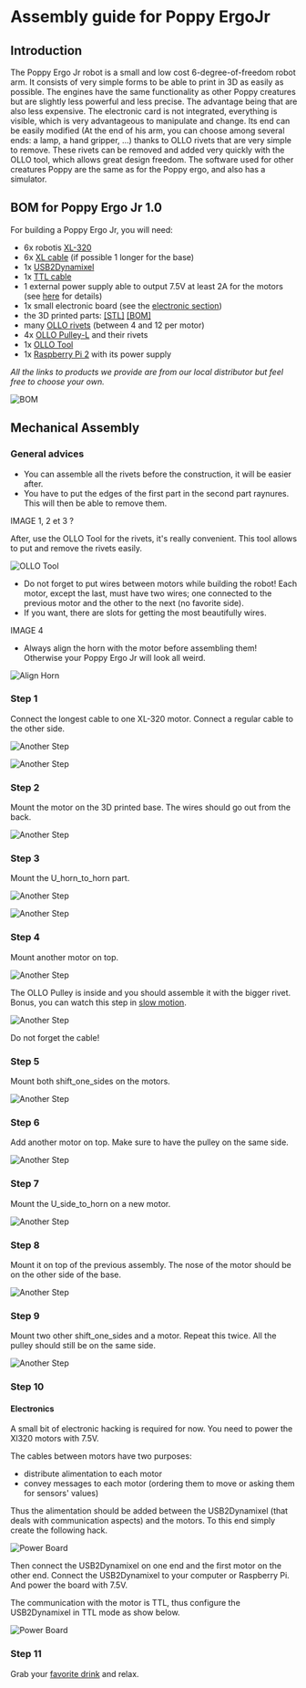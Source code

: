 # Assembly guide for Poppy ErgoJr

## Introduction


The Poppy Ergo Jr robot is a small and low cost 6-degree-of-freedom robot arm. 
It consists of very simple forms to be able to print in 3D as easily as possible.
The engines have the same functionality as other Poppy  creatures but are slightly less powerful and less precise. The advantage being that are also less expensive.
The electronic card is not integrated, everything is visible, which is very advantageous to manipulate and change.
Its end can be easily modified (At the end of his arm, you can choose among several ends: a lamp, a hand gripper, ...) thanks to OLLO  rivets that are very simple to remove. These rivets can be removed and added very quickly with the OLLO tool, which allows great design freedom.
The software used for other creatures Poppy are the same as for the Poppy ergo, and also has a simulator.

## BOM for Poppy Ergo Jr 1.0

For building a Poppy Ergo Jr, you will need:
* 6x robotis [XL-320](http://www.generationrobots.com/en/401692-dynamixel-xl-320-servo-motor.html?search_query=OLLO&results=23)
* 6x [XL cable](http://www.generationrobots.com/en/401875-3p-160-mm-cables-for-xl-servos-x5.html) (if possible 1 longer for the base)
* 1x [USB2Dynamixel](http://www.generationrobots.com/en/400848-usb2dynamixel-robotis.html?search_query=usb2dynamixel&results=20)
* 1x [TTL cable](http://www.generationrobots.com/en/401739-3p-cable-set-bcs-3p01-for-dynamixel-servo-motors.html?search_query=mx+cable&results=336)
* 1 external power supply able to output 7.5V at least 2A for the motors (see [here](https://forum.poppy-project.org/t/birth-of-poppyergojr-and-support-for-low-cost-xl-320-motors/1052/10) for details)
* 1x small electronic board (see the [electronic section](electronic.md))
* the 3D printed parts: [[STL]](https://github.com/poppy-project/poppy-ergo-jr/releases/tag/beta3) [[BOM]](https://github.com/poppy-project/poppy-ergo-jr/blob/7a684493e02c7d1b3c9dd99e9e90fb65d717f90f/hardware/parts/BOM.md)
* many [OLLO rivets](http://www.generationrobots.com/en/401870-ollo-rivet-set-ors-10.html) (between 4 and 12 per motor)
* 4x [OLLO Pulley-L](http://www.generationrobots.com/en/401871-ollo-pulley-l-gray-5pcs.html?search_query=OLLO&results=23) and their rivets
* 1x [OLLO Tool](http://www.generationrobots.com/en/401872-ollo-tool.html)
* 1x [Raspberry Pi 2](https://www.raspberrypi.org/raspberry-pi-2-on-sale/) with its power supply

*All the links to products we provide are from our local distributor but feel free to choose your own.*

![BOM](../img/bom.jpg)

## Mechanical Assembly

### General advices

* You can assemble all the rivets before the construction, it will be easier after.
* You have to put the edges of the first part in the second part raynures. This will then be able to remove them.

IMAGE 1,  2 et 3 ?

After, use the OLLO Tool for the rivets, it's really convenient. This tool allows to put and remove the rivets easily.

![OLLO Tool](../img/assembly/ollo-tool.jpg)

* Do not forget to put wires between motors while building the robot! Each motor, except the last, must have two wires; one connected to the previous motor and the other to the next (no favorite side). 
* If you want, there are slots for getting the most beautifully wires.

IMAGE 4


* Always align the horn with the motor before assembling them! Otherwise your Poppy Ergo Jr will look all weird.

![Align Horn](../img/assembly/align-horn.png)


### Step 1

Connect the longest cable to one XL-320 motor. Connect a regular cable to the other side.

![Another Step](../img/assembly/step-1-1.jpg)

![Another Step](../img/assembly/step-1-2.jpg)

### Step 2

Mount the motor on the 3D printed base. The wires should go out from the back.

![Another Step](../img/assembly/step-2.jpg)

### Step 3

Mount the U_horn_to_horn part.

![Another Step](../img/assembly/step-3-1.jpg)

![Another Step](../img/assembly/step-3-2.jpg)

### Step 4

Mount another motor on top.

![Another Step](../img/assembly/step-4-1.jpg)

The OLLO Pulley is inside and you should assemble it with the bigger rivet. Bonus, you can watch this step in [slow motion](https://vimeo.com/125704291).

![Another Step](../img/assembly/step-4-2.jpg)

Do not forget the cable!


### Step 5

Mount both shift_one_sides on the motors.

![Another Step](../img/assembly/step-5.jpg)

### Step 6

Add another motor on top. Make sure to have the pulley on the same side.

![Another Step](../img/assembly/step-6.jpg)

### Step 7

Mount the U_side_to_horn on a new motor.

![Another Step](../img/assembly/step-7.jpg)

### Step 8

Mount it on top of the previous assembly. The nose of the motor should be on the other side of the base.

![Another Step](../img/assembly/step-8.jpg)

### Step 9

Mount two other shift_one_sides and a motor. Repeat this twice. All the pulley should still be on the same side.

![Another Step](../img/assembly/step-9.jpg)

### Step 10

#### Electronics

A small bit of electronic hacking is required for now. You need to power the Xl320 motors with 7.5V.

The cables between motors have two purposes:
- distribute alimentation to each motor
- convey messages to each motor (ordering them to move or asking them for sensors' values)

Thus the alimentation should be added between the USB2Dynamixel (that deals with communication aspects) and the motors. To this end simply create the following hack.

![Power Board](../img/electronic/power-board-xl320.png)

Then connect the USB2Dynamixel on one end and the first motor on the other end. Connect the USB2Dynamixel to your computer or Raspberry Pi. And power the board with 7.5V.

The communication with the motor is TTL, thus configure the USB2Dynamixel in TTL mode as show below.

![Power Board](../img/electronic/usb2dynamixel.jpg)

### Step 11

Grab your [favorite drink](https://www.flickr.com/photos/poppy-project/16488256337/) and relax.
